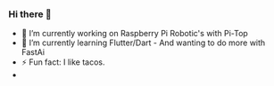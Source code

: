 ### Hi there 👋

<!--
**DevJCrystal/DevJCrystal** is a ✨ _special_ ✨ repository because its `README.md` (this file) appears on your GitHub profile.

Here are some ideas to get you started:

- 🔭 I’m currently working on ...
- 🌱 I’m currently learning ...
- 👯 I’m looking to collaborate on ...
- 🤔 I’m looking for help with ...
- 💬 Ask me about ...
- 📫 How to reach me: ...
- 😄 Pronouns: ...
- ⚡ Fun fact: ...
-->

- 🔭 I’m currently working on Raspberry Pi Robotic's with Pi-Top
- 🌱 I’m currently learning Flutter/Dart - And wanting to do more with FastAi
- ⚡ Fun fact: I like tacos. 
- 

